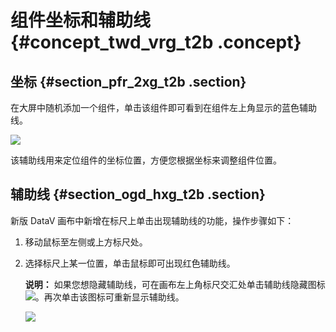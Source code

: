 # 组件坐标和辅助线 {#concept_twd_vrg_t2b .concept}

## 坐标 {#section_pfr_2xg_t2b .section}

在大屏中随机添加一个组件，单击该组件即可看到在组件左上角显示的蓝色辅助线。

![](http://static-aliyun-doc.oss-cn-hangzhou.aliyuncs.com/assets/img/17373/15583471049210_zh-CN.png)

该辅助线用来定位组件的坐标位置，方便您根据坐标来调整组件位置。

## 辅助线 {#section_ogd_hxg_t2b .section}

新版 DataV 画布中新增在标尺上单击出现辅助线的功能，操作步骤如下：

1.  移动鼠标至左侧或上方标尺处。
2.  选择标尺上某一位置，单击鼠标即可出现红色辅助线。

    **说明：** 如果您想隐藏辅助线，可在画布左上角标尺交汇处单击辅助线隐藏图标![](http://static-aliyun-doc.oss-cn-hangzhou.aliyuncs.com/assets/img/17373/15583471049213_zh-CN.png)。再次单击该图标可重新显示辅助线。

    ![](images/9215_zh-CN.gif)


